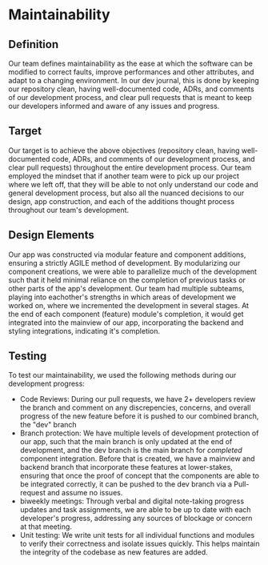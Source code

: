 # Maintainability

## Definition

Our team defines maintainability as the ease at which the software can be modified to correct faults, improve performances and other attributes, and adapt to a changing environment. In our dev journal, this is done by keeping our repository clean, having well-documented code, ADRs, and comments of our development process, and clear pull requests that is meant to keep our developers informed and aware of any issues and progress.

## Target

Our target is to achieve the above objectives (repository clean, having well-documented code, ADRs, and comments of our development process, and clear pull requests) throughout the entire development process. Our team employed the mindset that if another team were to pick up our project where we left off, that they will be able to not only understand our code and general development process, but also all the nuanced decisions to our design, app construction, and each of the additions thought process throughout our team's development.

## Design Elements

Our app was constructed via modular feature and component additions, ensuring a strictly AGILE method of development. By modularizing our component creations, we were able to parallelize much of the development such that it held minimal reliance on the completion of previous tasks or other parts of the app's development. Our team had multiple subteams, playing into eachother's strengths in which areas of development we worked on, where we incremented the development in several stages. At the end of each component (feature) module's completion, it would get integrated into the mainview of our app, incorporating the backend and styling integrations, indicating it's completion.

## Testing

To test our maintainability, we used the following methods during our development progress:

-   Code Reviews: During our pull requests, we have 2+ developers review the branch and comment on any discrepencies, concerns, and overall progress of the new feature before it is pushed to our combined branch, the "dev" branch
-   Branch protection: We have multiple levels of development protection of our app, such that the main branch is only updated at the end of development, and the dev branch is the main branch for _completed_ component integration. Before that is created, we have a mainview and backend branch that incorporate these features at lower-stakes, ensuring that once the proof of concept that the components are able to be integrated correctly, it can be pushed to the dev branch via a Pull-request and assume no issues.
-   biweekly meetings: Through verbal and digital note-taking progress updates and task assignments, we are able to be up to date with each developer's progress, addressing any sources of blockage or concern at that meeting.
-   Unit testing: We write unit tests for all individual functions and modules to verify their correctness and isolate issues quickly. This helps maintain the integrity of the codebase as new features are added.
